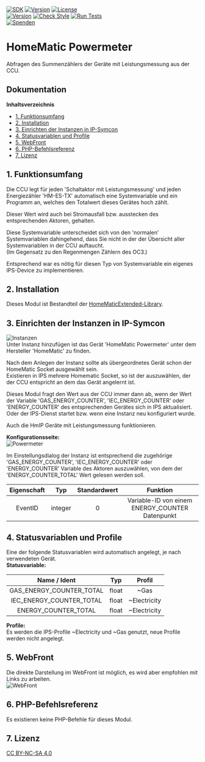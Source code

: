 [![SDK](https://img.shields.io/badge/Symcon-PHPModul-red.svg)](https://www.symcon.de/service/dokumentation/entwicklerbereich/sdk-tools/sdk-php/)
[![Version](https://img.shields.io/badge/Modul%20version-3.12-blue.svg)]()
[![License](https://img.shields.io/badge/License-CC%20BY--NC--SA%204.0-green.svg)](https://creativecommons.org/licenses/by-nc-sa/4.0/)  
[![Version](https://img.shields.io/badge/Symcon%20Version-5.1%20%3E-green.svg)](https://www.symcon.de/forum/threads/30857-IP-Symcon-5-1-%28Stable%29-Changelog)
[![Check Style](https://github.com/Nall-chan/HomematicExtended/workflows/Check%20Style/badge.svg)](https://github.com/Nall-chan/HomematicExtended/actions) [![Run Tests](https://github.com/Nall-chan/HomematicExtended/workflows/Run%20Tests/badge.svg)](https://github.com/Nall-chan/HomematicExtended/actions)   
[![Spenden](https://www.paypalobjects.com/de_DE/DE/i/btn/btn_donate_SM.gif)](../README.md#6-spenden) 

# HomeMatic Powermeter  <!-- omit in toc -->
   Abfragen des Summenzählers der Geräte mit Leistungsmessung aus der CCU.  

## Dokumentation <!-- omit in toc -->

**Inhaltsverzeichnis**

- [1. Funktionsumfang](#1-funktionsumfang)
- [2. Installation](#2-installation)
- [3. Einrichten der Instanzen in IP-Symcon](#3-einrichten-der-instanzen-in-ip-symcon)
- [4. Statusvariablen und Profile](#4-statusvariablen-und-profile)
- [5. WebFront](#5-webfront)
- [6. PHP-Befehlsreferenz](#6-php-befehlsreferenz)
- [7. Lizenz](#7-lizenz)

## 1. Funktionsumfang

   Die CCU legt für jeden 'Schaltaktor mit Leistungsmessung' und
   jeden Energiezähler 'HM-ES-TX' automatisch eine Systemvariable
   und ein Programm an, welches den Totalwert dieses Gerätes hoch zählt.  

   Dieser Wert wird auch bei Stromausfall bzw. ausstecken des entsprechenden Aktoren, gehalten.  

   Diese Systemvariable unterscheidet sich von den 'normalen' Systemvariablen dahingehend,
   dass Sie nicht in der der Übersicht aller Systemvariablen in der CCU auftaucht.  
   (Im Gegensatz zu den Regenmengen Zählern des OC3.)  

   Entsprechend war es nötig für diesen Typ von Systemvariable ein eigenes IPS-Device zu
   implementieren.  


## 2. Installation

Dieses Modul ist Bestandteil der [HomeMaticExtended-Library](../).  


## 3. Einrichten der Instanzen in IP-Symcon


![Instanzen](../docs/HMExtendedInstanzen.png)  
   Unter Instanz hinzufügen ist das Gerät 'HomeMatic Powermeter' unter dem Hersteller
   'HomeMatic' zu finden.  

   Nach dem Anlegen der Instanz sollte als übergeordnetes Gerät schon der HomeMatic Socket
   ausgewählt sein.  
   Existieren in IPS mehrere Homematic Socket, so ist der auszuwählen, der der CCU
   entspricht an dem das Gerät angelernt ist.  

   Dieses Modul fragt den Wert aus der CCU immer dann ab, wenn der Wert
   der Variable 'GAS_ENERGY_COUNTER', 'IEC_ENERGY_COUNTER' oder 'ENERGY_COUNTER'
   des entsprechenden Gerätes sich in IPS aktualisiert.  
   Oder der IPS-Dienst startet bzw. wenn eine Instanz neu konfiguriert wurde.  

   Auch die HmIP Geräte mit Leistungsmessung funktionieren.  

**Konfigurationsseite:**  
![Powermeter](../docs/Powermeter.png)  

   Im Einstellungsdialog der Instanz ist entsprechend die zugehörige
   'GAS_ENERGY_COUNTER', 'IEC_ENERGY_COUNTER' oder 'ENERGY_COUNTER'
   Variable des Aktoren auszuwählen, von dem der 'ENERGY_COUNTER_TOTAL' Wert
   gelesen werden soll.  

| Eigenschaft |   Typ   | Standardwert |                    Funktion                     |
| :---------: | :-----: | :----------: | :---------------------------------------------: |
|   EventID   | integer |      0       | Variable-ID von einem ENERGY_COUNTER Datenpunkt |


## 4. Statusvariablen und Profile  

Eine der folgende Statusvariablen wird automatisch angelegt, je nach verwendeten Gerät.  
**Statusvariable:**  

|      Name  /  Ident      |  Typ  |    Profil    |
| :----------------------: | :---: | :----------: |
| GAS_ENERGY_COUNTER_TOTAL | float |     ~Gas     |
| IEC_ENERGY_COUNTER_TOTAL | float | ~Electricity |
|   ENERGY_COUNTER_TOTAL   | float | ~Electricity |

**Profile:**  
Es werden die IPS-Profile ~Electricity und ~Gas genutzt, neue Profile werden nicht angelegt.  

## 5. WebFront  

Die direkte Darstellung im WebFront ist möglich, es wird aber empfohlen mit Links zu arbeiten.  
![WebFront](../docs/Powermeter_WF.png)  


## 6. PHP-Befehlsreferenz

   Es existieren keine PHP-Befehle für dieses Modul.  

## 7. Lizenz

  [CC BY-NC-SA 4.0](https://creativecommons.org/licenses/by-nc-sa/4.0/)  
